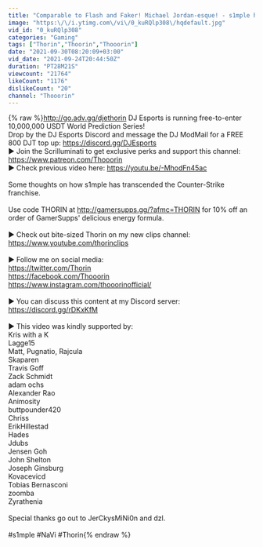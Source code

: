 ```yaml
---
title: "Comparable to Flash and Faker! Michael Jordan-esque! - s1mple has Transcended Counter-Strike - CSGO"
image: "https:\/\/i.ytimg.com\/vi\/0_kuRQlp308\/hqdefault.jpg"
vid_id: "0_kuRQlp308"
categories: "Gaming"
tags: ["Thorin","Thoorin","Thooorin"]
date: "2021-09-30T08:20:09+03:00"
vid_date: "2021-09-24T20:44:50Z"
duration: "PT28M21S"
viewcount: "21764"
likeCount: "1176"
dislikeCount: "20"
channel: "Thooorin"
---
```

{% raw %}<a rel="nofollow" target="blank" href="http://go.adv.gg/djethorin">http://go.adv.gg/djethorin</a> DJ Esports is running free-to-enter 10,000,000 USDT World Prediction Series!<br />Drop by the DJ Esports Discord and message the DJ ModMail for a FREE 800 DJT top up: <a rel="nofollow" target="blank" href="https://discord.gg/DJEsports">https://discord.gg/DJEsports</a><br />► Join the Scrilluminati to get exclusive perks and support this channel: <a rel="nofollow" target="blank" href="https://www.patreon.com/Thooorin">https://www.patreon.com/Thooorin</a><br />► Check previous video here: <a rel="nofollow" target="blank" href="https://youtu.be/-MhodFn45ac">https://youtu.be/-MhodFn45ac</a><br /><br />Some thoughts on how s1mple has transcended the Counter-Strike franchise.<br /><br />Use code THORIN at <a rel="nofollow" target="blank" href="http://gamersupps.gg/?afmc=THORIN">http://gamersupps.gg/?afmc=THORIN</a> for 10% off an order of GamerSupps' delicious energy formula.<br /><br />► Check out bite-sized Thorin on my new clips channel:<br /><a rel="nofollow" target="blank" href="https://www.youtube.com/thorinclips">https://www.youtube.com/thorinclips</a><br /><br />► Follow me on social media:<br /><a rel="nofollow" target="blank" href="https://twitter.com/Thorin">https://twitter.com/Thorin</a><br /><a rel="nofollow" target="blank" href="https://facebook.com/Thooorin">https://facebook.com/Thooorin</a><br /><a rel="nofollow" target="blank" href="https://www.instagram.com/thooorinofficial/">https://www.instagram.com/thooorinofficial/</a><br /><br />► You can discuss this content at my Discord server:<br /><a rel="nofollow" target="blank" href="https://discord.gg/rDKxKfM">https://discord.gg/rDKxKfM</a><br /><br />► This video was kindly supported by:<br />Kris with a K<br />Lagge15<br />Matt, Pugnatio, Rajcula<br />Skaparen<br />Travis Goff<br />Zack Schmidt<br />adam ochs<br />Alexander Rao<br />Animosity<br />buttpounder420<br />Chriss<br />ErikHillestad<br />Hades<br />Jdubs<br />Jensen Goh<br />John Shelton<br />Joseph Ginsburg<br />Kovacevicd<br />Tobias Bernasconi<br />zoomba<br />Zyrathenia<br /><br />Special thanks go out to JerCkysMiNi0n and dzl.<br /><br />#s1mple #NaVi #Thorin{% endraw %}
